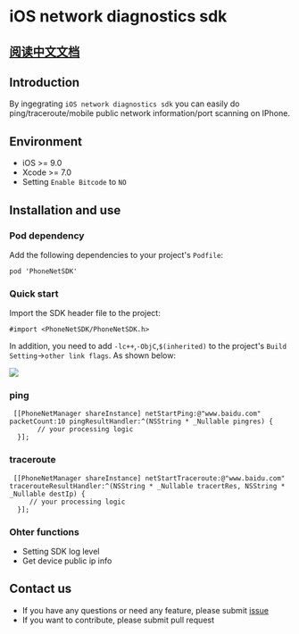 # iOS network diagnostics sdk

## [阅读中文文档](https://github.com/mediaios/net-diagnosis/blob/master/README_CN.md)

## Introduction


By ingegrating `iOS network diagnostics sdk` you can easily do ping/traceroute/mobile public network information/port scanning on IPhone.

## Environment

* iOS >= 9.0
* Xcode >= 7.0
* Setting `Enable Bitcode` to `NO`

## Installation and use

### Pod dependency 

Add the following dependencies to your project's `Podfile`:

```
pod 'PhoneNetSDK'
```

### Quick start

Import the SDK header file to the project:

```
#import <PhoneNetSDK/PhoneNetSDK.h>
```

In addition, you need to add `-lc++`,`-ObjC`,`$(inherited)` to the project's `Build Setting`->`other link flags`. As shown below:

![](https://ws2.sinaimg.cn/large/006tKfTcly1g0l5g4kt38j30og0e7q45.jpg)

### ping 

```
 [[PhoneNetManager shareInstance] netStartPing:@"www.baidu.com" packetCount:10 pingResultHandler:^(NSString * _Nullable pingres) {
       // your processing logic 
  }];
```

### traceroute

```
 [[PhoneNetManager shareInstance] netStartTraceroute:@"www.baidu.com" tracerouteResultHandler:^(NSString * _Nullable tracertRes, NSString * _Nullable destIp) {
     // your processing logic                
  }];
```

### Ohter functions

* Setting SDK log level
* Get device public ip info 


## Contact us 

* If you have any questions or need any feature, please submit [issue](https://github.com/mediaios/net-diagnosis/issues)
* If you want to contribute, please submit pull request

